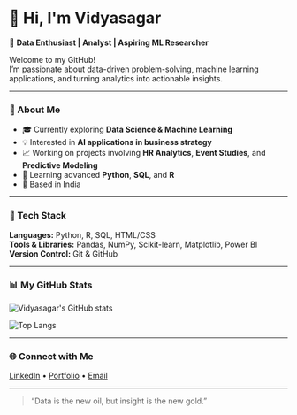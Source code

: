 # 👋 Hi, I'm Vidyasagar

🚀 **Data Enthusiast | Analyst | Aspiring ML Researcher**

Welcome to my GitHub!  
I’m passionate about data-driven problem-solving, machine learning applications, and turning analytics into actionable insights.

---

### 🧠 About Me
- 🎓 Currently exploring **Data Science & Machine Learning**
- 💡 Interested in **AI applications in business strategy**
- 📈 Working on projects involving **HR Analytics**, **Event Studies**, and **Predictive Modeling**
- 🌱 Learning advanced **Python**, **SQL**, and **R**
- 📍 Based in India

---

### 🧰 Tech Stack
**Languages:** Python, R, SQL, HTML/CSS  
**Tools & Libraries:** Pandas, NumPy, Scikit-learn, Matplotlib, Power BI  
**Version Control:** Git & GitHub  

---

### 📊 My GitHub Stats
![Vidyasagar's GitHub stats](https://github-readme-stats.vercel.app/api?username=YOUR_USERNAME&show_icons=true&theme=radical)

![Top Langs](https://github-readme-stats.vercel.app/api/top-langs/?username=YOUR_USERNAME&layout=compact&theme=radical)

---

### 🌐 Connect with Me
[LinkedIn](https://www.linkedin.com/in/YOUR_LINKEDIN) • [Portfolio](https://YOUR_PORTFOLIO_LINK) • [Email](mailto:YOUR_EMAIL@example.com)

---

> “Data is the new oil, but insight is the new gold.”

